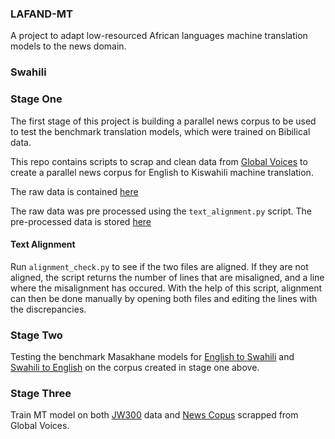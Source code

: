 ### LAFAND-MT

A project to adapt low-resourced African languages machine translation models to the news domain.

### Swahili

### Stage One

The first stage of this project is building a parallel news corpus to be used to test the benchmark translation models, which were trained on Bibilical data.

This repo contains scripts to scrap and clean data from [Global Voices](https://sw.globalvoices.org/) to create a parallel news corpus for English to Kiswahili machine translation.

The raw data is contained [here](https://github.com/Freshia/Lafand/tree/main/data/raw)

The raw data was pre processed using the `text_alignment.py` script. The pre-processed data is stored [here](https://github.com/Freshia/Lafand/tree/main/data/aligned) 

#### Text Alignment

Run `alignment_check.py` to see if the two files are aligned. If they are not aligned, the script returns the number of lines that are misaligned, and a line where the misalignment has occured. 
With the help of this script, alignment can then be done manually by opening both files and editing the lines with the discrepancies.


### Stage Two

Testing the benchmark Masakhane models for [English to Swahili](https://github.com/masakhane-io/masakhane-mt/tree/master/benchmarks/en-sw) and [Swahili to English](https://github.com/masakhane-io/masakhane-mt/tree/master/benchmarks/sw-en) on the corpus created in stage one above.

### Stage Three

Train MT model on both [JW300](https://opus.nlpl.eu/JW300.php) data and [News Copus](https://opus.nlpl.eu/GlobalVoices.php) scrapped from Global Voices.